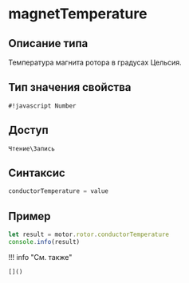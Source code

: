 # magnetTemperature

## Описание типа
Температура магнита ротора в градусах Цельсия.

## Тип значения свойства
`#!javascript Number`

## Доступ
`Чтение\Запись`

## Синтаксис
```javascript
conductorTemperature = value
```

## Пример
```javascript linenums="1"
let result = motor.rotor.conductorTemperature
console.info(result)
```

!!! info "См. также"

    []()

